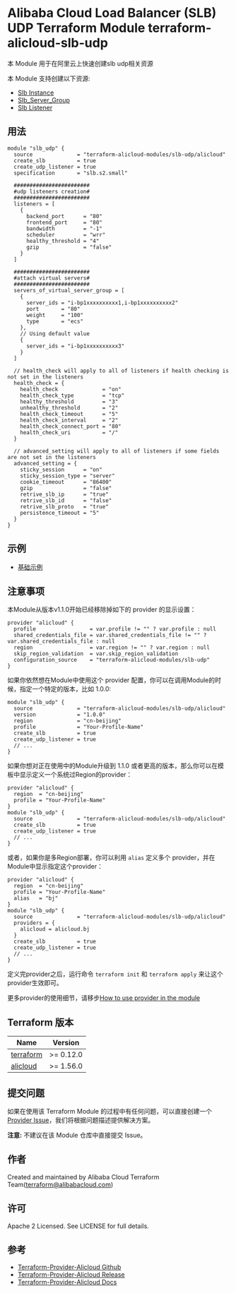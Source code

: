 Alibaba Cloud Load Balancer (SLB) UDP Terraform Module
terraform-alicloud-slb-udp
=====================================================================

本 Module 用于在阿里云上快速创建slb udp相关资源

本 Module 支持创建以下资源:

* [Slb Instance](https://www.terraform.io/docs/providers/alicloud/r/slb.html)
* [Slb_Server_Group](https://www.terraform.io/docs/providers/alicloud/r/slb_server_group.html)
* [Slb Listener](https://www.terraform.io/docs/providers/alicloud/r/slb_listener.html)

## 用法

```hcl
module "slb_udp" {
  source              = "terraform-alicloud-modules/slb-udp/alicloud"
  create_slb          = true
  create_udp_listener = true
  specification       = "slb.s2.small"
  
  ########################
  #udp listeners creation#
  ########################
  listeners = [
    {
      backend_port      = "80"
      frontend_port     = "80"
      bandwidth         = "-1"
      scheduler         = "wrr"
      healthy_threshold = "4"
      gzip              = "false"
    }
  ]
  
  ########################
  #attach virtual servers#
  ########################
  servers_of_virtual_server_group = [
    {
      server_ids = "i-bp1xxxxxxxxxx1,i-bp1xxxxxxxxxx2"
      port       = "80"
      weight     = "100"
      type       = "ecs"
    },
    // Using default value
    {
      server_ids = "i-bp1xxxxxxxxxx3"
    }
  ]
  
  // health_check will apply to all of listeners if health checking is not set in the listeners
  health_check = {
    health_check              = "on"
    health_check_type         = "tcp"
    healthy_threshold         = "3"
    unhealthy_threshold       = "2"
    health_check_timeout      = "5"
    health_check_interval     = "2"
    health_check_connect_port = "80"
    health_check_uri          = "/"
  }
  
  // advanced_setting will apply to all of listeners if some fields are not set in the listeners
  advanced_setting = {
    sticky_session      = "on"
    sticky_session_type = "server"
    cookie_timeout      = "86400"
    gzip                = "false"
    retrive_slb_ip      = "true"
    retrive_slb_id      = "false"
    retrive_slb_proto   = "true"
    persistence_timeout = "5"
  }
}

```

## 示例

* [基础示例](https://github.com/terraform-alicloud-modules/terraform-alicloud-slb-udp/tree/master/examples/basic-example)

## 注意事项
本Module从版本v1.1.0开始已经移除掉如下的 provider 的显示设置：

```hcl
provider "alicloud" {
  profile                 = var.profile != "" ? var.profile : null
  shared_credentials_file = var.shared_credentials_file != "" ? var.shared_credentials_file : null
  region                  = var.region != "" ? var.region : null
  skip_region_validation  = var.skip_region_validation
  configuration_source    = "terraform-alicloud-modules/slb-udp"
}
```

如果你依然想在Module中使用这个 provider 配置，你可以在调用Module的时候，指定一个特定的版本，比如 1.0.0:

```hcl
module "slb_udp" {
  source              = "terraform-alicloud-modules/slb-udp/alicloud"
  version             = "1.0.0"
  region              = "cn-beijing"
  profile             = "Your-Profile-Name"
  create_slb          = true
  create_udp_listener = true
  // ...
}
```

如果你想对正在使用中的Module升级到 1.1.0 或者更高的版本，那么你可以在模板中显示定义一个系统过Region的provider：
```hcl
provider "alicloud" {
  region  = "cn-beijing"
  profile = "Your-Profile-Name"
}
module "slb_udp" {
  source              = "terraform-alicloud-modules/slb-udp/alicloud"
  create_slb          = true
  create_udp_listener = true
  // ...
}
```
或者，如果你是多Region部署，你可以利用 `alias` 定义多个 provider，并在Module中显示指定这个provider：

```hcl
provider "alicloud" {
  region  = "cn-beijing"
  profile = "Your-Profile-Name"
  alias   = "bj"
}
module "slb_udp" {
  source              = "terraform-alicloud-modules/slb-udp/alicloud"
  providers = {
    alicloud = alicloud.bj
  }
  create_slb          = true
  create_udp_listener = true
  // ...
}
```

定义完provider之后，运行命令 `terraform init` 和 `terraform apply` 来让这个provider生效即可。

更多provider的使用细节，请移步[How to use provider in the module](https://www.terraform.io/docs/language/modules/develop/providers.html#passing-providers-explicitly)

## Terraform 版本

| Name | Version |
|------|---------|
| <a name="requirement_terraform"></a> [terraform](#requirement\_terraform) | >= 0.12.0 |
| <a name="requirement_alicloud"></a> [alicloud](#requirement\_alicloud) | >= 1.56.0 |

提交问题
-------
如果在使用该 Terraform Module 的过程中有任何问题，可以直接创建一个 [Provider Issue](https://github.com/terraform-providers/terraform-provider-alicloud/issues/new)，我们将根据问题描述提供解决方案。

**注意:** 不建议在该 Module 仓库中直接提交 Issue。

作者
-------
Created and maintained by Alibaba Cloud Terraform Team(terraform@alibabacloud.com)

许可
----
Apache 2 Licensed. See LICENSE for full details.

参考
---------
* [Terraform-Provider-Alicloud Github](https://github.com/terraform-providers/terraform-provider-alicloud)
* [Terraform-Provider-Alicloud Release](https://releases.hashicorp.com/terraform-provider-alicloud/)
* [Terraform-Provider-Alicloud Docs](https://www.terraform.io/docs/providers/alicloud/index.html)
